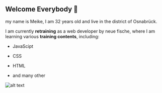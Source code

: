 ## Welcome Everybody 👋

my name is Meike, I am 32 years old and live in the district of Osnabrück.


I am currently **retraining** as a web developer by neue fische, where I am learning various **training contents**, including:

+ JavaScipt

+ CSS

+ HTML 
+ and many other


![alt text](https://images.unsplash.com/photo-1564865878688-9a244444042a?ixlib=rb-4.0.3&ixid=MnwxMjA3fDB8MHxwaG90by1wYWdlfHx8fGVufDB8fHx8&auto=format&fit=crop&w=1740&q=80)


